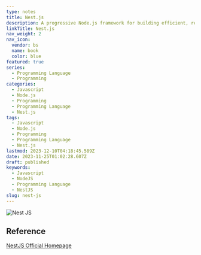 ```yaml
---
type: notes
title: Nest.js
description: A progressive Node.js framework for building efficient, reliable and scalable server-side applications.
linkTitle: Nest.js
nav_weight: 2
nav_icon:
  vendor: bs
  name: book
  color: blue
featured: true
series:
  - Programming Language
  - Programming
categories:
  - Javascript
  - Node.js
  - Programming
  - Programming Language
  - Nest.js
tags:
  - Javascript
  - Node.js
  - Programming
  - Programming Language
  - Nest.js
lastmod: 2023-12-10T04:18:45.589Z
date: 2023-11-25T01:02:28.607Z
draft: published
keywords:
  - Javascript
  - NodeJS
  - Programming Language
  - NestJS
slug: nest-js
---
```


![Nest JS](/programming/nestjs.webp "https://bradbeighton.medium.com/nestjs-the-pros-and-cons-aff714607b07")

## Reference

[NestJS Official Homepage](https://nestjs.com/)

